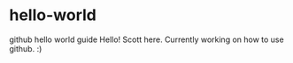 # hello-world
github hello world guide
Hello! Scott here. Currently working on how to use github. :)
